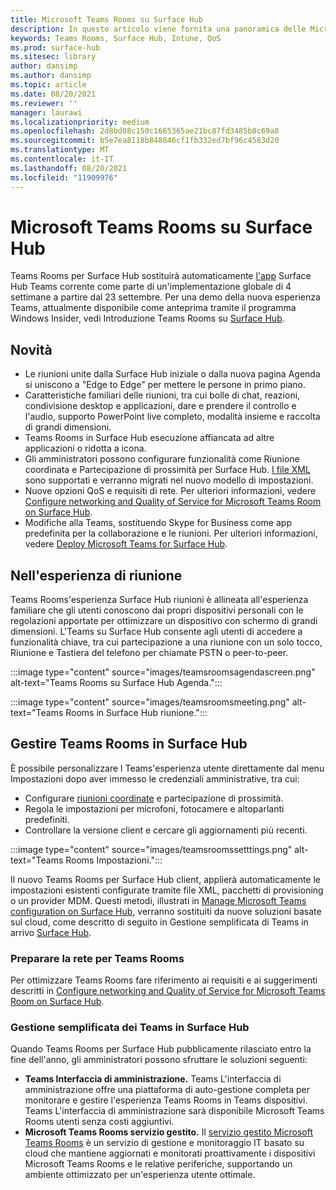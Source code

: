 ```yaml
---
title: Microsoft Teams Rooms su Surface Hub
description: In questo articolo viene fornita una panoramica delle Microsoft Teams Rooms su Surface Hub.
keywords: Teams Rooms, Surface Hub, Intune, QoS
ms.prod: surface-hub
ms.sitesec: library
author: dansimp
ms.author: dansimp
ms.topic: article
ms.date: 08/20/2021
ms.reviewer: ''
manager: laurawi
ms.localizationpriority: medium
ms.openlocfilehash: 2d8bd08c150c1665365ae21bc87fd3485b8c69a8
ms.sourcegitcommit: b5e7ea8118b848846cf1fb332ed7bf96c4583d20
ms.translationtype: MT
ms.contentlocale: it-IT
ms.lasthandoff: 08/20/2021
ms.locfileid: "11909976"
---
```

# <a name="microsoft-teams-rooms-on-surface-hub"></a>Microsoft Teams Rooms su Surface Hub

Teams Rooms per Surface Hub sostituirà automaticamente [l'app](hub-teams-app.md) Surface Hub Teams corrente come parte di un'implementazione globale di 4 settimane a partire dal 23 settembre. Per una demo della nuova esperienza Teams, attualmente disponibile come anteprima tramite il programma Windows Insider, vedi Introduzione Teams Rooms su [Surface Hub](https://techcommunity.microsoft.com/t5/surface-it-pro-blog/introducing-teams-rooms-on-surface-hub/ba-p/2118373).

## <a name="whats-new"></a>Novità

- Le riunioni unite dalla Surface Hub iniziale o dalla nuova pagina Agenda si uniscono a "Edge to Edge" per mettere le persone in primo piano.
- Caratteristiche familiari delle riunioni, tra cui bolle di chat, reazioni, condivisione desktop e applicazioni, dare e prendere il controllo e l'audio, supporto PowerPoint live completo, modalità insieme e raccolta di grandi dimensioni.
- Teams Rooms in Surface Hub esecuzione affiancata ad altre applicazioni o ridotta a icona.
- Gli amministratori possono configurare funzionalità come Riunione coordinata e Partecipazione di prossimità per Surface Hub. [I file XML](/microsoftteams/rooms/surface-hub-manage-config#teams-configuration-file-syntax) sono supportati e verranno migrati nel nuovo modello di impostazioni.
- Nuove opzioni QoS e requisiti di rete. Per ulteriori informazioni, vedere [Configure networking and Quality of Service for Microsoft Teams Room on Surface Hub](surface-hub-teams-rooms-networking.md).
- Modifiche alla Teams, sostituendo Skype for Business come app predefinita per la collaborazione e le riunioni. Per ulteriori informazioni, vedere [Deploy Microsoft Teams for Surface Hub](/MicrosoftTeams/teams-surface-hub).

## <a name="in-meeting-experience"></a>Nell'esperienza di riunione

Teams Rooms'esperienza Surface Hub riunioni è allineata all'esperienza familiare che gli utenti conoscono dai propri dispositivi personali con le regolazioni apportate per ottimizzare un dispositivo con schermo di grandi dimensioni. L'Teams su Surface Hub consente agli utenti di accedere a funzionalità chiave, tra cui partecipazione a una riunione con un solo tocco, Riunione e Tastiera del telefono per chiamate PSTN o peer-to-peer.

:::image type="content" source="images/teamsroomsagendascreen.png" alt-text="Teams Rooms su Surface Hub Agenda.":::

:::image type="content" source="images/teamsroomsmeeting.png" alt-text="Teams Rooms in Surface Hub riunione.":::

## <a name="manage-teams-rooms-on-surface-hub"></a>Gestire Teams Rooms in Surface Hub

 È possibile personalizzare l Teams'esperienza utente direttamente dal menu Impostazioni dopo aver immesso le credenziali amministrative, tra cui:

- Configurare [riunioni coordinate](/microsoftteams/rooms/coordinated-meetings) e partecipazione di prossimità.
- Regola le impostazioni per microfoni, fotocamere e altoparlanti predefiniti.
- Controllare la versione client e cercare gli aggiornamenti più recenti.

:::image type="content" source="images/teamsroomssetttings.png" alt-text="Teams Rooms Impostazioni.":::

Il nuovo Teams Rooms per Surface Hub client, applierà automaticamente le impostazioni esistenti configurate tramite file XML, pacchetti di provisioning o un provider MDM. Questi metodi, illustrati in [Manage Microsoft Teams configuration on Surface Hub](/microsoftteams/rooms/surface-hub-manage-config), verranno sostituiti da nuove soluzioni basate sul cloud, come descritto di seguito in Gestione semplificata di Teams in arrivo [Surface Hub](#simplified-management-of-teams-coming-to-surface-hub).

### <a name="prepare-networking-for-teams-rooms"></a>Preparare la rete per Teams Rooms

Per ottimizzare Teams Rooms fare riferimento ai requisiti e ai suggerimenti descritti in [Configure networking and Quality of Service for Microsoft Teams Room on Surface Hub](surface-hub-teams-rooms-networking.md).

### <a name="simplified-management-of-teams-coming-to-surface-hub"></a>Gestione semplificata dei Teams in Surface Hub

Quando Teams Rooms per Surface Hub pubblicamente rilasciato entro la fine dell'anno, gli amministratori possono sfruttare le soluzioni seguenti:

- **Teams Interfaccia di amministrazione.** Teams L'interfaccia di amministrazione offre una piattaforma di auto-gestione completa per monitorare e gestire l'esperienza Teams Rooms in Teams dispositivi. Teams L'interfaccia di amministrazione sarà disponibile Microsoft Teams Rooms utenti senza costi aggiuntivi.
- **Microsoft Teams Rooms servizio gestito.** Il [servizio gestito Microsoft Teams Rooms](/microsoftteams/rooms/microsoft-teams-rooms-premium) è un servizio di gestione e monitoraggio IT basato su cloud che mantiene aggiornati e monitorati proattivamente i dispositivi Microsoft Teams Rooms e le relative periferiche, supportando un ambiente ottimizzato per un'esperienza utente ottimale.
